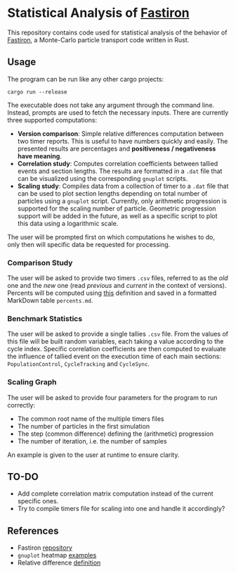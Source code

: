 # Statistical Analysis of [Fastiron][1]

This repository contains code used for statistical analysis of the behavior
of [Fastiron][1], a Monte-Carlo particle transport code written in Rust.

## Usage

The program can be run like any other cargo projects: 

```
cargo run --release
```

The executable does not take any argument through the command line. Instead,
prompts are used to fetch the necessary inputs. There are currently three 
supported computations:

- **Version comparison**: Simple relative differences computation between two timer
  reports. This is useful to have numbers quickly and easily. The presented 
  results are percentages and **positiveness / negativeness have meaning**. 
- **Correlation study**: Computes correlation coefficients between tallied events 
  and section lengths. The results are formatted in a `.dat` file that can be 
  visualized using the corresponding `gnuplot` scripts.
- **Scaling study**: Compiles data from a collection of timer to a `.dat` file
  that can be used to plot section lengths depending on total number of particles
  using a `gnuplot` script. Currently, only arithmetic progression is supported 
  for the scaling number of particle. Geometric progression support will be added 
  in the future, as well as a specific script to plot this data using a logarithmic
  scale.

The user will be prompted first on which computations he wishes to do, only then 
will specific data be requested for processing.

### Comparison Study

The user will be asked to provide two timers `.csv` files, referred to as the 
_old_ one and the _new_ one (read _previous_ and _current_ in the context of 
versions). Percents will be computed using [this][3] definition and saved in 
a formatted MarkDown table `percents.md`.

### Benchmark Statistics

The user will be asked to provide a single tallies `.csv` file. From the values
of this file will be built random variables, each taking a value according to
the cycle index. Specific correlation coefficients are then computed to evaluate 
the influence of tallied event on the execution time of each main sections: 
`PopulationControl`, `CycleTracking` and `CycleSync`.

### Scaling Graph

The user will be asked to provide four parameters for the program to run correctly:

- The common root name of the multiple timers files
- The number of particles in the first simulation
- The step (common difference) defining the (arithmetic) progression
- The number of iteration, i.e. the number of samples

An example is given to the user at runtime to ensure clarity.

## TO-DO

- Add complete correlation matrix computation instead of the current specific ones.
- Try to compile timers file for scaling into one and handle it accordingly?


## References

- Fastiron [repository][1]
- `gnuplot` heatmap [examples][2]
- Relative difference [definition][3]

[1]: https://github.com/cea-hpc/fastiron
[2]: https://gnuplot.sourceforge.net/demo/heatmaps.html
[3]: https://en.wikipedia.org/wiki/Relative_change_and_difference#Definition